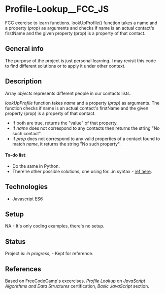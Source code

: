 # Profile-Lookup__FCC_JS
FCC exercise to learn functions. lookUpProfile() function takes a name and a property (_prop_) as arguments and checks if name is an actual contact's firstName and the given property (prop) is a property of that contact.

## General info
The purpose of the project is just personal learning. I may revisit this code to find different solutions or to apply it under other context. 

## Description
Array _objects_ represents different people in our contacts lists. 

_lookUpProfile_ function takes _name_ and a property (_prop_) as arguments. The function checks if name is an actual contact's firstName and the given property (prop) is a property of that contact.  
* If both are true, returns the "value" of that property.
* If _name_ does not correspond to any contacts then returns the string "No such contact".
* If _prop_ does not correspond to any valid properties of a contact found to match _name_, it returns the string "No such property".

#### To-do list:
* Do the same in Python.
* There're other possible solutions, one using for...in syntax - [ref here](https://forum.freecodecamp.org/t/freecodecamp-challenge-guide-profile-lookup/18259).

## Technologies
* Javascript ES6

## Setup
NA - It's only coding examples, there's no setup.

## Status
Project is: _in progress_, - Kept for reference.

## References
Based on FreeCodeCamp's excercises. _Profile Lookup_ on _JavaScript Algorithms and Data Structures_ certification, _Basic JavaScript_ section. 
